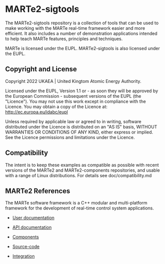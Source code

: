 # MARTe2-sigtools

The MARTe2-sigtools repository is a collection of tools that can be used to make working with 
the MARTe real-time framework easier and more efficient.  It also includes a number of 
demonstration applications intended to help teach MARTe features, principles and techniques.

MARTe is licensed under the EUPL.  MARTe2-sigtools is also licensed under the EUPL.

## Copyright and License 

Copyright 2022 UKAEA | United Kingtom Atomic Energy Authority.

Licensed under the EUPL, Version 1.1 or - as soon they will be approved by the European Commission - subsequent versions of the EUPL (the "Licence"). You may not use this work except in compliance with the Licence. You may obtain a copy of the Licence at: http://ec.europa.eu/idabc/eupl

Unless required by applicable law or agreed to in writing, software distributed under the Licence is distributed on an "AS IS" basis, WITHOUT WARRANTIES OR CONDITIONS OF ANY KIND, either express or implied. See the Licence permissions and limitations under the Licence.

## Compatibility

The intent is to keep these examples as compatible as possible with recent versions of the MARTe2 and MARTe2-components
repositories, and usable with a range of Linux distributions.  For details see doc/compatibility.md



## MARTe2 References

The MARTe software framework is a C++ modular and multi-platform framework for the development of real-time control system applications. 

- [User documentation](https://vcis.f4e.europa.eu/marte2-docs/master/html/)
- [API documentation](https://vcis-jenkins.f4e.europa.eu/job/MARTe2-docs-master/doxygen/annotated.html)
- [Components](https://vcis-gitlab.f4e.europa.eu/aneto/MARTe2-components) 

- [Source-code](https://vcis-gitlab.f4e.europa.eu/aneto/MARTe2)
- [Integration](https://vcis-jenkins.f4e.europa.eu/job/MARTe2)

